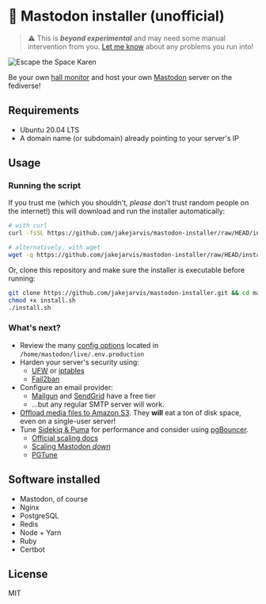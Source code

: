 # 🦣 Mastodon installer (unofficial)

> ⚠️ This is ***beyond experimental*** and may need some manual intervention from you. [Let me know](https://github.com/jakejarvis/mastodon-installer/issues) about any problems you run into!

![Escape the Space Karen](https://user-images.githubusercontent.com/1703673/202923190-95424152-3eb5-45ed-86e7-0ae0c89f917c.JPG)

Be your own [hall monitor](https://twitter.com/elonmusk/status/1594757734267764774) and host your own [Mastodon](https://joinmastodon.org/) server on the fediverse!

## Requirements

- Ubuntu 20.04 LTS
- A domain name (or subdomain) already pointing to your server's IP

## Usage

### Running the script

If you trust me (which you shouldn't, _please_ don't trust random people on the internet!) this will download and run the installer automatically:

```sh
# with curl
curl -fsSL https://github.com/jakejarvis/mastodon-installer/raw/HEAD/install.sh | bash

# alternatively, with wget
wget -q https://github.com/jakejarvis/mastodon-installer/raw/HEAD/install.sh -O- | bash
```

Or, clone this repository and make sure the installer is executable before running:

```sh
git clone https://github.com/jakejarvis/mastodon-installer.git && cd mastodon-installer
chmod +x install.sh
./install.sh
```

### What's next?

- Review the many [config options](https://docs.joinmastodon.org/admin/config/) located in `/home/mastodon/live/.env.production`
- Harden your server's security using:
  - [UFW](https://www.linode.com/docs/guides/configure-firewall-with-ufw/) or [iptables](https://docs.joinmastodon.org/admin/prerequisites/#install-a-firewall-and-only-allow-ssh-http-and-https-ports)
  - [Fail2ban](https://docs.joinmastodon.org/admin/prerequisites/#install-fail2ban-so-it-blocks-repeated-login-attempts)
- Configure an email provider:
  - [Mailgun](https://www.mailgun.com/products/send/smtp/free-smtp-service/) and [SendGrid](https://sendgrid.com/free/) have a free tier
  - ...but any regular SMTP server will work.
- [Offload media files to Amazon S3](https://docs.joinmastodon.org/admin/optional/object-storage-proxy/). They **will** eat a ton of disk space, even on a single-user server!
- Tune [Sidekiq & Puma](https://docs.joinmastodon.org/admin/scaling/#concurrency) for performance and consider using [pgBouncer](https://docs.joinmastodon.org/admin/scaling/#pgbouncer).
  - [Official scaling docs](https://docs.joinmastodon.org/admin/scaling/)
  - [Scaling Mastodon _down_](https://gist.github.com/nolanlawson/fc027de03a7cc0b674dcdc655eb5f2cb)
  - [PGTune](https://pgtune.leopard.in.ua/#/)

## Software installed

- Mastodon, of course
- Nginx
- PostgreSQL
- Redis
- Node + Yarn
- Ruby
- Certbot

## License

MIT
